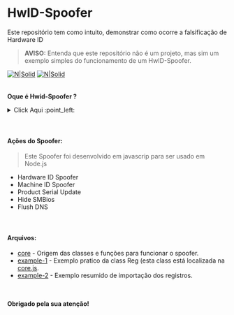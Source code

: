 # HwID-Spoofer
Este repositório tem como intuito, demonstrar como ocorre a falsificação de Hardware ID

> **AVISO:** Entenda que este repositório não é um projeto, mas sim um exemplo simples do funcionamento de um HwID-Spoofer.

[![N|Solid](https://cdn.discordapp.com/attachments/631607183301148672/724397007170568313/paypal.png)](https://www.paypal.com/cgi-bin/webscr?cmd=_donations&business=fabinhoec2210@gmail.com&item_name=F%C3%A1bio&currency_code=BRL)  [![N|Solid](https://cdn.discordapp.com/attachments/631607183301148672/724397005543178270/picpay.png)](https://app.picpay.com/user/smuu)
<br><br><br>
**Oque é Hwid-Spoofer ?**
<details><summary>Click Aqui :point_left:</summary>
  
Um HwID Spoofer é uma ferramenta de software que é usada para alterar ou "spoof" o Hardware ID (HwID) de um computador. O Hardware ID é uma identificação única associada ao hardware de um computador, que pode incluir informações sobre a placa-mãe, placa de vídeo, disco rígido e outros componentes físicos. Essa identificação é frequentemente usada para autenticar um dispositivo em um sistema ou serviço.

Os HwID spoofers são frequentemente associados a atividades ilegais, como a tentativa de burlar sistemas de proteção de software ou serviços online, como jogos, programas antipirataria ou até mesmo sistemas de detecção de trapaças em jogos online. Ao alterar o HwID de um computador, os usuários mal-intencionados podem tentar evitar serem rastreados ou impedidos de acessar um serviço após terem sido banidos por atividades suspeitas.

É importante destacar que o uso de HwID spoofers para fins ilegais pode ser considerado uma violação dos termos de serviço de muitos produtos e serviços, e pode resultar em medidas legais ou em proibições permanentes. Portanto, é altamente desencorajado o uso desse tipo de software para atividades ilegais. Em vez disso, é aconselhável usar o computador e os serviços online de forma ética e de acordo com as regras estabelecidas pelas empresas e desenvolvedores.

</details>
<br><br>

#### Ações do Spoofer:
> Este Spoofer foi desenvolvido em javascrip para ser usado em Node.js
- Hardware ID Spoofer
- Machine ID Spoofer
- Product Serial Update
- Hide SMBios
- Flush DNS
<br><br><br>
#### Arquivos:
- [core](/core.js) - Origem das classes e funções para funcionar o spoofer.
- [example-1](/example-1.js) - Exemplo pratico da class Reg (esta class está localizada na [core.js](/core.js#L42).
- [example-2](/example-2.js) - Exemplo resumido de importação dos registros.

<br><br>
**Obrigado pela sua atenção!**
